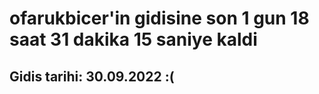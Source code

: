 # ofarukbicer'in gidisine son 1 gun 18 saat 31 dakika 15 saniye kaldi

## Gidis tarihi: 30.09.2022 :(